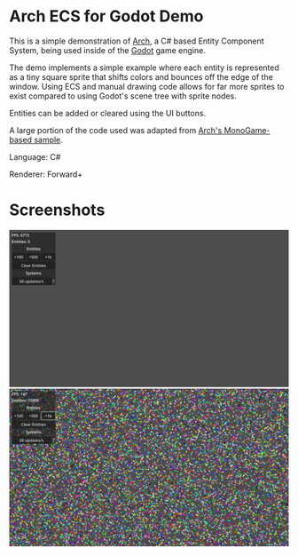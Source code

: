 # Arch ECS for Godot Demo
This is a simple demonstration of [Arch](https://github.com/genaray/Arch), a C# based Entity Component System, being used inside of the [Godot](https://godotengine.org) game engine.

The demo implements a simple example where each entity is represented as a tiny square sprite that shifts colors and bounces off the edge of the window. Using ECS and manual drawing code allows for far more sprites to exist compared to using Godot's scene tree with sprite nodes.

Entities can be added or cleared using the UI buttons.

A large portion of the code used was adapted from [Arch's MonoGame-based sample](https://github.com/genaray/Arch/tree/master/src/Arch.Samples).

Language: C#

Renderer: Forward+

# Screenshots
![No entities](https://raw.githubusercontent.com/Neerti/Arch-ECS-Godot-Demo/main/Screenshots/empty.png)
![Fifteen thousand entities](https://raw.githubusercontent.com/Neerti/Arch-ECS-Godot-Demo/main/Screenshots/15k.png)
